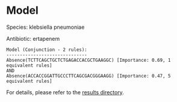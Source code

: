 
# Model

Species: klebsiella pneumoniae

Antibiotic: ertapenem

```
Model (Conjunction - 2 rules):
------------------------------
Absence(TCTTCAGCTGCTCTGAGACCACGCTGAAGGC) [Importance: 0.69, 1 equivalent rules]
AND
Absence(ACCACCGGATTGCCCTTCAGCGACGGGAAGG) [Importance: 0.47, 5 equivalent rules]

```

For details, please refer to the [results directory](../../../../../results/scm_b/klebsiella%20pneumoniae/ertapenem/repeat_8/).

